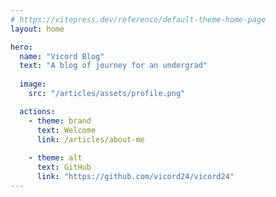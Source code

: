 ```yaml
---
# https://vitepress.dev/reference/default-theme-home-page
layout: home

hero:
  name: "Vicord Blog"
  text: "A blog of journey for an undergrad"
  
  image:
    src: "/articles/assets/profile.png"

  actions:
    - theme: brand
      text: Welcome
      link: /articles/about-me
      
    - theme: alt
      text: GitHub
      link: "https://github.com/vicord24/vicord24"
---
```


<CardContainer/>